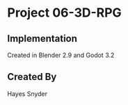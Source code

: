 # Project 06-3D-RPG



## Implementation
Created in Blender 2.9 and Godot 3.2

## Created By
Hayes Snyder
